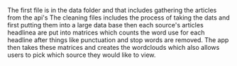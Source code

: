 The first file is in the data folder and that includes gathering the articles from the api's
The cleaning files includes the process of taking the dats and first putting them into a large data base
then each source's articles headlinea are put into matrices which counts the word use for each headline after things like punctuation and stop words are removed.
The app then takes these matrices and creates the wordclouds which also allows users to pick which source they would like to view.
